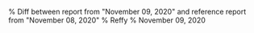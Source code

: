 % Diff between report from "November 09, 2020" and reference report from "November 08, 2020"
% Reffy
% November 09, 2020

